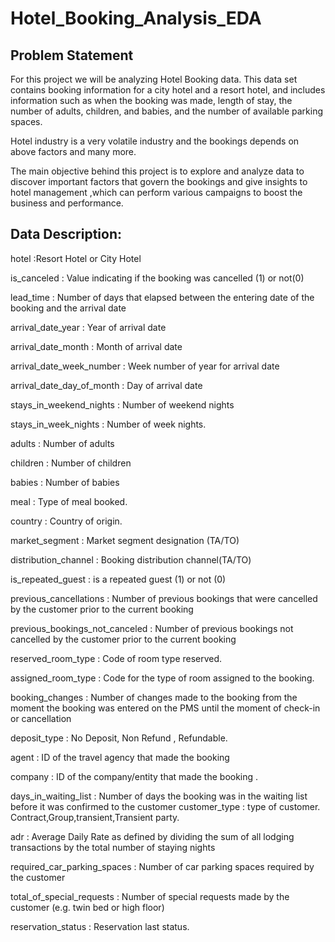 # Hotel_Booking_Analysis_EDA

## Problem Statement

For this project we will be analyzing Hotel Booking data. This data
set contains booking information for a city hotel and a resort hotel,
and includes information such as when the booking was made,
length of stay, the number of adults, children, and babies, and the
number of available parking spaces.

Hotel industry is a very volatile industry and the bookings depends on
above factors and many more.

The main objective behind this project is to explore and analyze data
to discover important factors that govern the bookings and give
insights to hotel management ,which can perform various campaigns
to boost the business and performance.

## Data Description:

hotel :Resort Hotel or City Hotel

is_canceled : Value indicating if the booking was cancelled (1) or not(0)

lead_time : Number of days that elapsed between the entering date of the booking and the arrival date

arrival_date_year : Year of arrival date

arrival_date_month : Month of arrival date

arrival_date_week_number : Week number of year for arrival date

arrival_date_day_of_month : Day of arrival date

stays_in_weekend_nights : Number of weekend nights

stays_in_week_nights : Number of week nights.

adults : Number of adults

children : Number of children

babies : Number of babies

meal : Type of meal booked.

country : Country of origin.

market_segment : Market segment designation (TA/TO)

distribution_channel : Booking distribution channel(TA/TO)

is_repeated_guest : is a repeated guest (1) or not (0)

previous_cancellations : Number of previous bookings that were cancelled by the customer prior to the current
booking

previous_bookings_not_canceled : Number of previous bookings not cancelled by the customer prior to the
current booking

reserved_room_type : Code of room type reserved.

assigned_room_type : Code for the type of room assigned to the booking.

booking_changes : Number of changes made to the booking from the moment the booking was entered on the
PMS until the moment of check-in or cancellation

deposit_type : No Deposit, Non Refund , Refundable.

agent : ID of the travel agency that made the booking

company : ID of the company/entity that made the booking .

days_in_waiting_list : Number of days the booking was in the waiting list before it was confirmed to the customer
customer_type : type of customer. Contract,Group,transient,Transient party.

adr : Average Daily Rate as defined by dividing the sum of all lodging transactions by the total number of staying
nights

required_car_parking_spaces : Number of car parking spaces required by the customer

total_of_special_requests : Number of special requests made by the customer (e.g. twin bed or high floor)

reservation_status : Reservation last status.
